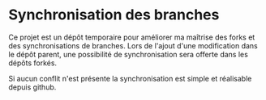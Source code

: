 # Synchronisation des branches

Ce projet est un dépôt temporaire pour améliorer ma maîtrise des forks et des synchronisations de branches. Lors de l'ajout d'une modification dans le dépôt parent, une possibilité de synchronisation sera offerte dans les dépôts forkés.

Si aucun conflit n'est présente la synchronisation est simple et réalisable depuis github.
